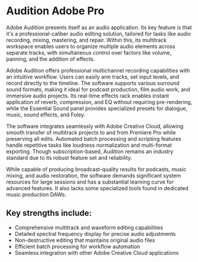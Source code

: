 # Audition Adobe Pro 
Adobe Audition presents itself as an audio application. Its key feature is that it's a professional-caliber audio editing solution, tailored for tasks like audio recording, mixing, mastering, and repair. Within this, its multitrack workspace enables users to organize multiple audio elements across separate tracks, with simultaneous control over factors like volume, panning, and the addition of effects.


Adobe Audition offers professional multichannel recording capabilities with an intuitive workflow. Users can easily arm tracks, set input levels, and record directly to the timeline. The software supports various surround sound formats, making it ideal for podcast production, film audio work, and immersive audio projects. Its real-time effects rack enables instant application of reverb, compression, and EQ without requiring pre-rendering, while the Essential Sound panel provides specialized presets for dialogue, music, sound effects, and Foley.

The software integrates seamlessly with Adobe Creative Cloud, allowing smooth transfer of multitrack projects to and from Premiere Pro while preserving all edits. Automated batch processing and scripting features handle repetitive tasks like loudness normalization and multi-format exporting. Though subscription-based, Audition remains an industry standard due to its robust feature set and reliability.

While capable of producing broadcast-quality results for podcasts, music mixing, and audio restoration, the software demands significant system resources for large sessions and has a substantial learning curve for advanced features. It also lacks some specialized tools found in dedicated music production DAWs.

## Key strengths include:
- Comprehensive multitrack and waveform editing capabilities
- Detailed spectral frequency display for precise audio adjustments
- Non-destructive editing that maintains original audio files
- Efficient batch processing for workflow automation
- Seamless integration with other Adobe Creative Cloud applications
